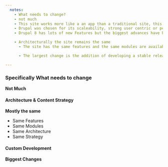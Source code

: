 ```yaml
---
  notes:
    - What needs to change?
    - not much
    - This site works more like a an app than a traditional site, this means we have slightly different expectations when choosing a Framework.
    - Drupal was chosen for its scaleability, strong user centric or permissions based content model, high quality contrib space, and familiarity. As I said before I have been doing drupal professionally for close to 10 years, so I am very familiar with the project, community, and workflow. However, I am constantly looking into other technology and I have built things with other tech when Drupal isn't the best choice, so this isn't a statement coming from the island.
    - Drupal 8 has lots of new Features but the biggest advances have been in underlying architecture (with the content/config entity system) and development workflow (with the switch to Semantic Versioning).

    - Architecturally the site remains the same
      - The site has the same features and the same modules are available to provide us with the same architecture and content strategy.

      - The largest change is the addition of developing a stable release for whatever we use for the response saving.

---
```


### Specifically What needs to change

**Not Much**

#### Architecture & Content Strategy

**Mostly the same**

 - Same Features
 - Same Modules
 - Same Architecture
 - Same Strategy

#### Custom Development

**Biggest Changes**
